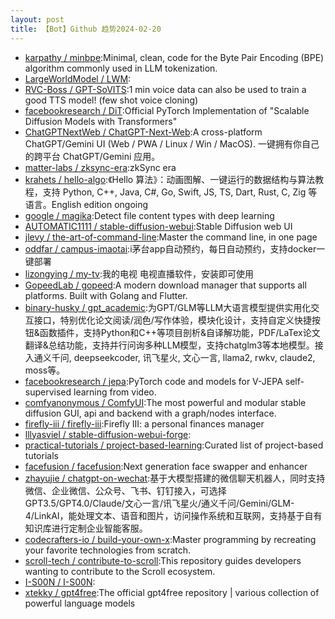 ```yaml
---
layout: post
title: 【Bot】Github 趋势2024-02-20
---
```


* [karpathy / minbpe](https://github.com/karpathy/minbpe):Minimal, clean, code for the Byte Pair Encoding (BPE) algorithm commonly used in LLM tokenization.
* [LargeWorldModel / LWM](https://github.com/LargeWorldModel/LWM):
* [RVC-Boss / GPT-SoVITS](https://github.com/RVC-Boss/GPT-SoVITS):1 min voice data can also be used to train a good TTS model! (few shot voice cloning)
* [facebookresearch / DiT](https://github.com/facebookresearch/DiT):Official PyTorch Implementation of "Scalable Diffusion Models with Transformers"
* [ChatGPTNextWeb / ChatGPT-Next-Web](https://github.com/ChatGPTNextWeb/ChatGPT-Next-Web):A cross-platform ChatGPT/Gemini UI (Web / PWA / Linux / Win / MacOS). 一键拥有你自己的跨平台 ChatGPT/Gemini 应用。
* [matter-labs / zksync-era](https://github.com/matter-labs/zksync-era):zkSync era
* [krahets / hello-algo](https://github.com/krahets/hello-algo):《Hello 算法》：动画图解、一键运行的数据结构与算法教程，支持 Python, C++, Java, C#, Go, Swift, JS, TS, Dart, Rust, C, Zig 等语言。English edition ongoing
* [google / magika](https://github.com/google/magika):Detect file content types with deep learning
* [AUTOMATIC1111 / stable-diffusion-webui](https://github.com/AUTOMATIC1111/stable-diffusion-webui):Stable Diffusion web UI
* [jlevy / the-art-of-command-line](https://github.com/jlevy/the-art-of-command-line):Master the command line, in one page
* [oddfar / campus-imaotai](https://github.com/oddfar/campus-imaotai):i茅台app自动预约，每日自动预约，支持docker一键部署
* [lizongying / my-tv](https://github.com/lizongying/my-tv):我的电视 电视直播软件，安装即可使用
* [GopeedLab / gopeed](https://github.com/GopeedLab/gopeed):A modern download manager that supports all platforms. Built with Golang and Flutter.
* [binary-husky / gpt_academic](https://github.com/binary-husky/gpt_academic):为GPT/GLM等LLM大语言模型提供实用化交互接口，特别优化论文阅读/润色/写作体验，模块化设计，支持自定义快捷按钮&函数插件，支持Python和C++等项目剖析&自译解功能，PDF/LaTex论文翻译&总结功能，支持并行问询多种LLM模型，支持chatglm3等本地模型。接入通义千问, deepseekcoder, 讯飞星火, 文心一言, llama2, rwkv, claude2, moss等。
* [facebookresearch / jepa](https://github.com/facebookresearch/jepa):PyTorch code and models for V-JEPA self-supervised learning from video.
* [comfyanonymous / ComfyUI](https://github.com/comfyanonymous/ComfyUI):The most powerful and modular stable diffusion GUI, api and backend with a graph/nodes interface.
* [firefly-iii / firefly-iii](https://github.com/firefly-iii/firefly-iii):Firefly III: a personal finances manager
* [lllyasviel / stable-diffusion-webui-forge](https://github.com/lllyasviel/stable-diffusion-webui-forge):
* [practical-tutorials / project-based-learning](https://github.com/practical-tutorials/project-based-learning):Curated list of project-based tutorials
* [facefusion / facefusion](https://github.com/facefusion/facefusion):Next generation face swapper and enhancer
* [zhayujie / chatgpt-on-wechat](https://github.com/zhayujie/chatgpt-on-wechat):基于大模型搭建的微信聊天机器人，同时支持微信、企业微信、公众号、飞书、钉钉接入，可选择GPT3.5/GPT4.0/Claude/文心一言/讯飞星火/通义千问/Gemini/GLM-4/LinkAI，能处理文本、语音和图片，访问操作系统和互联网，支持基于自有知识库进行定制企业智能客服。
* [codecrafters-io / build-your-own-x](https://github.com/codecrafters-io/build-your-own-x):Master programming by recreating your favorite technologies from scratch.
* [scroll-tech / contribute-to-scroll](https://github.com/scroll-tech/contribute-to-scroll):This repository guides developers wanting to contribute to the Scroll ecosystem.
* [I-S00N / I-S00N](https://github.com/I-S00N/I-S00N):
* [xtekky / gpt4free](https://github.com/xtekky/gpt4free):The official gpt4free repository | various collection of powerful language models
